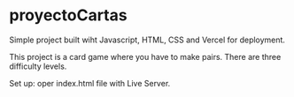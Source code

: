 # proyectoCartas

Simple project built wiht Javascript, HTML, CSS and Vercel for deployment.

This project is a card game where you have to make pairs. There are three difficulty levels.

Set up: oper index.html file with Live Server.
